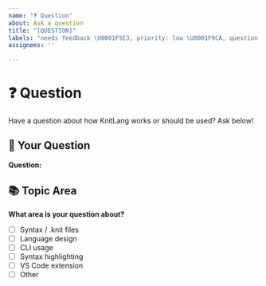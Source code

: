 ```yaml
---
name: "❓ Question"
about: Ask a question
title: "[QUESTION]"
labels: "needs feedback \U0001F5E3️, priority: low \U0001F9CA, question ❓"
assignees: ''

---
```


<!--
Title: ❓ Question
Description: Ask a question about KnitLang usage or design
-->

# ❓ Question

Have a question about how KnitLang works or should be used? Ask below!

## 🤔 Your Question

<!-- Describe what's unclear or what you're confused about -->
**Question:**

## 📚 Topic Area

<!-- Pick a general category for your question -->
**What area is your question about?**
- [ ] Syntax / .knit files
- [ ] Language design
- [ ] CLI usage
- [ ] Syntax highlighting
- [ ] VS Code extension
- [ ] Other

